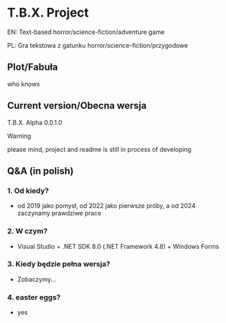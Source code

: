 # T.B.X. Project
EN: Text-based horror/science-fiction/adventure game

PL: Gra tekstowa z gatunku horror/science-fiction/przygodowe

## Plot/Fabuła
who knows

## Current version/Obecna wersja
T.B.X. Alpha 0.0.1.0

> [!WARNING]
> please mind, project and readme is still in process of developing

## Q&A (in polish)
### 1. Od kiedy?
   * od 2019 jako pomysł, od 2022 jako pierwsze próby, a od 2024 zaczynamy prawdziwe prace
### 2. W czym?
   * Visual Studio + .NET SDK 8.0 (.NET Framework 4.8) + Windows Forms
### 3. Kiedy będzie pełna wersja?
   * Zobaczymy...
### 4. easter eggs?
   * yes
